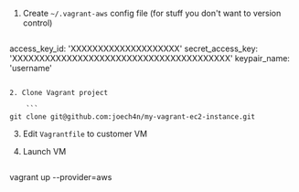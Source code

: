 
1. Create `~/.vagrant-aws` config file (for stuff you don't want to version control)

    ```
access_key_id: 'XXXXXXXXXXXXXXXXXXXX'
secret_access_key: 'XXXXXXXXXXXXXXXXXXXXXXXXXXXXXXXXXXXXXXXX'
keypair_name: 'username'
```

2. Clone Vagrant project

    ```
git clone git@github.com:joech4n/my-vagrant-ec2-instance.git
```

3. Edit `Vagrantfile` to customer VM

4. Launch VM

    ```
vagrant up --provider=aws
```